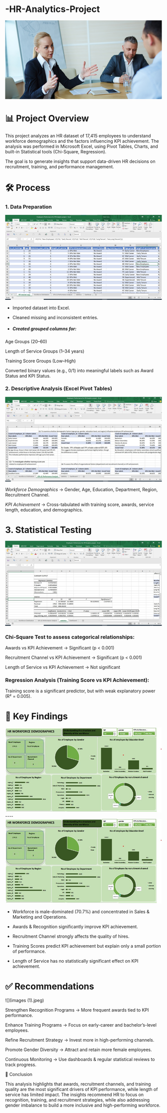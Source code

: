# -HR-Analytics-Project
![](HR-Strategy616.jpg)

# 📊 Project Overview

This project analyzes an HR dataset of 17,415 employees to understand workforce demographics and the factors influencing KPI achievement.
The analysis was performed in Microsoft Excel, using Pivot Tables, Charts, and built-in Statistical tools (Chi-Square, Regression).

The goal is to generate insights that support data-driven HR decisions on recruitment, training, and performance management.

# 🛠️ Process
### 1. Data Preparation
![](HR_Clean.jpg)

- Imported dataset into Excel.

- Cleaned missing and inconsistent entries.

- ##### Created grouped columns for:

Age Groups (20–60)

Length of Service Groups (1–34 years)

Training Score Groups (Low–High)

Converted binary values (e.g., 0/1) into meaningful labels such as Award Status and KPI Status.

### 2. Descriptive Analysis (Excel Pivot Tables)

![](HR_pivot.jpg)

*Workforce Demographics* → Gender, Age, Education, Department, Region, Recruitment Channel.

*KPI Achievement* → Cross-tabulated with training score, awards, service length, education, and demographics.

# 3. Statistical Testing
![](HR_statistics.jpg)

### Chi-Square Test to assess categorical relationships:

Awards vs KPI Achievement → Significant (p < 0.001)

Recruitment Channel vs KPI Achievement → Significant (p < 0.001)

Length of Service vs KPI Achievement → Not significant

### Regression Analysis (Training Score vs KPI Achievement):

Training score is a significant predictor, but with weak explanatory power (R² = 0.005).

# 🔑 Key Findings
![](HR_dashboard.jpg)---- ![](HR_dashboard.jpg)

- Workforce is male-dominated (70.7%) and concentrated in Sales & Marketing and Operations.

- Awards & Recognition significantly improve KPI achievement.

- Recruitment Channel strongly affects the quality of hires.

- Training Scores predict KPI achievement but explain only a small portion of performance.

- Length of Service has no statistically significant effect on KPI achievement.

# ✅ Recommendations

![](images (1).jpeg)

Strengthen Recognition Programs → More frequent awards tied to KPI performance.

Enhance Training Programs → Focus on early-career and bachelor’s-level employees.

Refine Recruitment Strategy → Invest more in high-performing channels.

Promote Gender Diversity → Attract and retain more female employees.

Continuous Monitoring → Use dashboards & regular statistical reviews to track progress.

📌 Conclusion

This analysis highlights that awards, recruitment channels, and training quality are the most significant drivers of KPI performance, while length of service has limited impact.
The insights recommend HR to focus on recognition, training, and recruitment strategies, while also addressing gender imbalance to build a more inclusive and high-performing workforce.

